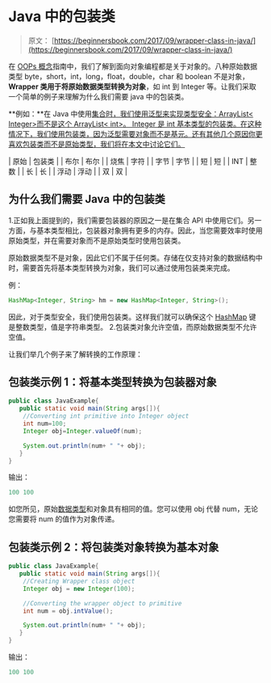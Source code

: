 # Java 中的包装类

> 原文： [https://beginnersbook.com/2017/09/wrapper-class-in-java/](https://beginnersbook.com/2017/09/wrapper-class-in-java/)

在 [OOPs 概念](https://beginnersbook.com/2013/04/oops-concepts/)指南中，我们了解到面向对象编程都是关于对象的。八种原始数据类型 byte，short，int，long，float，double，char 和 boolean 不是对象， **Wrapper 类用于将原始数据类型转换为对象**，如 int 到 Integer 等。让我们采取一个简单的例子来理解为什么我们需要 java 中的包装类。

**例如：**在 Java 中使用[集合时，我们使用泛型来实现类型安全：ArrayList&lt; Integer&gt;而不是这个 ArrayList&lt; int&gt;。 Integer 是 int 基本类型的包装类。在这种情况下，我们使用包装类，因为泛型需要对象而不是基元。还有其他几个原因你更喜欢包装类而不是原始类型，我们将在本文中讨论它们。](https://beginnersbook.com/java-collections-tutorials/)

| 原始 | 包装类 |
| 布尔 | 布尔 |
| 烧焦 | 字符 |
| 字节 | 字节 |
| 短 | 短 |
| INT | 整数 |
| 长 | 长 |
| 浮动 | 浮动 |
| 双 | 双 |

## 为什么我们需要 Java 中的包装类

1.正如我上面提到的，我们需要包装器的原因之一是在集合 API 中使用它们。另一方面，与基本类型相比，包装器对象拥有更多的内存。因此，当您需要效率时使用原始类型，并在需要对象而不是原始类型时使用包装类。

原始数据类型不是对象，因此它们不属于任何类。存储在仅支持对象的数据结构中时，需要首先将基本类型转换为对象，我们可以通过使用包装类来完成。

例：

```java
HashMap<Integer, String> hm = new HashMap<Integer, String>();
```

因此，对于类型安全，我们使用包装类。这样我们就可以确保这个 [HashMap](https://beginnersbook.com/2013/12/hashmap-in-java-with-example/) 键是整数类型，值是字符串类型。
2.包装类对象允许空值，而原始数据类型不允许空值。

让我们举几个例子来了解转换的工作原理：

## 包装类示例 1：将基本类型转换为包装器对象

```java
public class JavaExample{  
   public static void main(String args[]){  
	//Converting int primitive into Integer object  
	int num=100;  
	Integer obj=Integer.valueOf(num);  

	System.out.println(num+ " "+ obj);  
   }
}
```

输出：

```java
100 100
```

如您所见，原始[数据类型](https://beginnersbook.com/2017/08/data-types-in-java/)和对象具有相同的值。您可以使用 obj 代替 num，无论您需要将 num 的值作为对象传递。

## 包装类示例 2：将包装类对象转换为基本对象

```java
public class JavaExample{  
   public static void main(String args[]){  
	//Creating Wrapper class object 
	Integer obj = new Integer(100);  

	//Converting the wrapper object to primitive
	int num = obj.intValue();

	System.out.println(num+ " "+ obj);  
   }
}
```

输出：

```java
100 100
```
